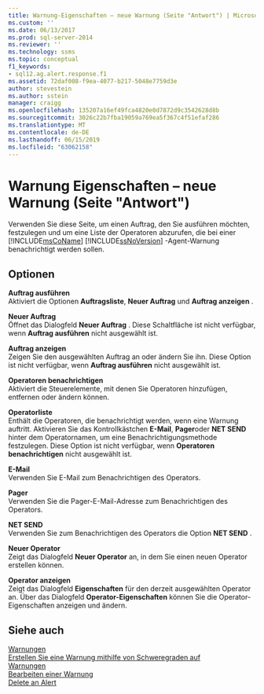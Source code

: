 ```yaml
---
title: Warnung-Eigenschaften – neue Warnung (Seite "Antwort") | Microsoft-Dokumentation
ms.custom: ''
ms.date: 06/13/2017
ms.prod: sql-server-2014
ms.reviewer: ''
ms.technology: ssms
ms.topic: conceptual
f1_keywords:
- sql12.ag.alert.response.f1
ms.assetid: 72daf008-f9ea-4077-b217-5048e7759d3e
author: stevestein
ms.author: sstein
manager: craigg
ms.openlocfilehash: 135207a16ef49fca4820e0d7872d9c3542628d8b
ms.sourcegitcommit: 3026c22b7fba19059a769ea5f367c4f51efaf286
ms.translationtype: MT
ms.contentlocale: de-DE
ms.lasthandoff: 06/15/2019
ms.locfileid: "63062158"
---
```

# <a name="alert-properties-new-alert-response-page"></a>Warnung Eigenschaften – neue Warnung (Seite "Antwort")
  Verwenden Sie diese Seite, um einen Auftrag, den Sie ausführen möchten, festzulegen und um eine Liste der Operatoren abzurufen, die bei einer [!INCLUDE[msCoName](../../includes/msconame-md.md)] [!INCLUDE[ssNoVersion](../../includes/ssnoversion-md.md)] -Agent-Warnung benachrichtigt werden sollen.  
  
## <a name="options"></a>Optionen  
 **Auftrag ausführen**  
 Aktiviert die Optionen **Auftragsliste**, **Neuer Auftrag** und **Auftrag anzeigen** .  
  
 **Neuer Auftrag**  
 Öffnet das Dialogfeld **Neuer Auftrag** . Diese Schaltfläche ist nicht verfügbar, wenn **Auftrag ausführen** nicht ausgewählt ist.  
  
 **Auftrag anzeigen**  
 Zeigen Sie den ausgewählten Auftrag an oder ändern Sie ihn. Diese Option ist nicht verfügbar, wenn **Auftrag ausführen** nicht ausgewählt ist.  
  
 **Operatoren benachrichtigen**  
 Aktiviert die Steuerelemente, mit denen Sie Operatoren hinzufügen, entfernen oder ändern können.  
  
 **Operatorliste**  
 Enthält die Operatoren, die benachrichtigt werden, wenn eine Warnung auftritt. Aktivieren Sie das Kontrollkästchen **E-Mail**, **Pager**oder **NET SEND** hinter dem Operatornamen, um eine Benachrichtigungsmethode festzulegen. Diese Option ist nicht verfügbar, wenn **Operatoren benachrichtigen** nicht ausgewählt ist.  
  
 **E-Mail**  
 Verwenden Sie E-Mail zum Benachrichtigen des Operators.  
  
 **Pager**  
 Verwenden Sie die Pager-E-Mail-Adresse zum Benachrichtigen des Operators.  
  
 **NET SEND**  
 Verwenden Sie zum Benachrichtigen des Operators die Option **NET SEND** .  
  
 **Neuer Operator**  
 Zeigt das Dialogfeld **Neuer Operator** an, in dem Sie einen neuen Operator erstellen können.  
  
 **Operator anzeigen**  
 Zeigt das Dialogfeld **Eigenschaften** für den derzeit ausgewählten Operator an. Über das Dialogfeld **Operator-Eigenschaften** können Sie die Operator-Eigenschaften anzeigen und ändern.  
  
## <a name="see-also"></a>Siehe auch  
 [Warnungen](alerts.md)   
 [Erstellen Sie eine Warnung mithilfe von Schweregraden auf](create-an-alert-using-severity-level.md)   
 [Warnungen](alerts.md)   
 [Bearbeiten einer Warnung](edit-an-alert.md)   
 [Delete an Alert](delete-an-alert.md)  
  
  
